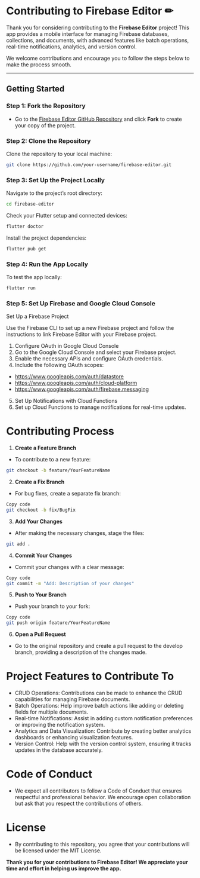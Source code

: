 # Contributing to Firebase Editor ✏

Thank you for considering contributing to the **Firebase Editor** project! This app provides a mobile interface for managing Firebase databases, collections, and documents, with advanced features like batch operations, real-time notifications, analytics, and version control.

We welcome contributions and encourage you to follow the steps below to make the process smooth.

---

## Getting Started

### Step 1: Fork the Repository
- Go to the [Firebase Editor GitHub Repository](#) and click **Fork** to create your copy of the project.

### Step 2: Clone the Repository
Clone the repository to your local machine:

```bash
git clone https://github.com/your-username/firebase-editor.git
```
### Step 3: Set Up the Project Locally
Navigate to the project’s root directory:

```bash
cd firebase-editor
```
Check your Flutter setup and connected devices:
```bash
flutter doctor
```

Install the project dependencies:

```bash
flutter pub get
```

### Step 4: Run the App Locally
To test the app locally:

```bash
flutter run
```


### Step 5: Set Up Firebase and Google Cloud Console
Set Up a Firebase Project

Use the Firebase CLI to set up a new Firebase project and follow the instructions to link Firebase Editor with your Firebase project.

1. Configure OAuth in Google Cloud Console
2. Go to the Google Cloud Console and select your Firebase project.
3. Enable the necessary APIs and configure OAuth credentials.
4. Include the following OAuth scopes:
- https://www.googleapis.com/auth/datastore
- https://www.googleapis.com/auth/cloud-platform
- https://www.googleapis.com/auth/firebase.messaging
  
5. Set Up Notifications with Cloud Functions
6. Set up Cloud Functions to manage notifications for real-time updates.

# Contributing Process
1. **Create a Feature Branch**
- To contribute to a new feature:
```bash
git checkout -b feature/YourFeatureName
```
2. **Create a Fix Branch**
- For bug fixes, create a separate fix branch:

```bash
Copy code
git checkout -b fix/BugFix
```
3. **Add Your Changes**
- After making the necessary changes, stage the files:

```bash
git add .
```

4. **Commit Your Changes**
- Commit your changes with a clear message:
```bash
Copy code
git commit -m "Add: Description of your changes"
```
5. **Push to Your Branch**
- Push your branch to your fork:
  
```bash
Copy code
git push origin feature/YourFeatureName
```

6. **Open a Pull Request**
- Go to the original repository and create a pull request to the develop branch, providing a description of the changes made.


# Project Features to Contribute To

- CRUD Operations: Contributions can be made to enhance the CRUD capabilities for managing Firebase documents.
- Batch Operations: Help improve batch actions like adding or deleting fields for multiple documents.
- Real-time Notifications: Assist in adding custom notification preferences or improving the notification system.
- Analytics and Data Visualization: Contribute by creating better analytics dashboards or enhancing visualization features.
- Version Control: Help with the version control system, ensuring it tracks updates in the database accurately.


# Code of Conduct
- We expect all contributors to follow a Code of Conduct that ensures respectful and professional behavior. We encourage open collaboration but ask that you respect the contributions of others.


# License
- By contributing to this repository, you agree that your contributions will be licensed under the MIT License.

**Thank you for your contributions to Firebase Editor! We appreciate your time and effort in helping us improve the app.**
